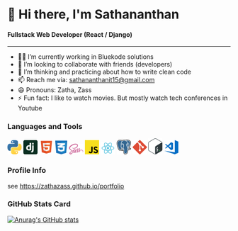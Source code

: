 # 👋 Hi there, I'm Sathananthan

#### Fullstack Web Developer (React / Django)

---

- 👨‍💼 I’m currently working in Bluekode solutions
- 👯 I’m looking to collaborate with friends (developers)
- 🤔 I’m thinking and practicing about how to write clean code
- 📫 Reach me via: sathananthanit15@gmail.com
- 😄 Pronouns: Zatha, Zass
- ⚡ Fun fact: I like to watch movies. But mostly watch tech conferences in Youtube

### Languages and Tools

<img src="./icons/python.svg" width="32px" title="Python3"> <img src="./icons/django.svg" width="32px" title="Django (Python's Web Framework)"> <img src="./icons/html.svg" width="32px" title="HTML5"> <img src="./icons/css.svg" width="27px" title="CSS3"> <img src="./icons/sass.svg" width="32px" title="SASS"> <img src="./icons/javascript.svg" width="32px" title="Javascript"> <img src="./icons/react.svg" width="32px" title="React"> <img src="./icons/postgresql.svg" width="32px" title="PostgreSql"> <img src="./icons/git.svg" width="32px" title="Git"> <img src="./icons/bash.svg" width="32px" title="Bash Shell Scripting"> <img src="./icons/visual-studio-code.svg" width="32px" title="Visual Studio Code Editor">

### Profile Info

see https://zathazass.github.io/portfolio

### GitHub Stats Card

[![Anurag's GitHub stats](https://github-readme-stats.vercel.app/api?username=zathazass)](https://github.com/anuraghazra/github-readme-stats)
